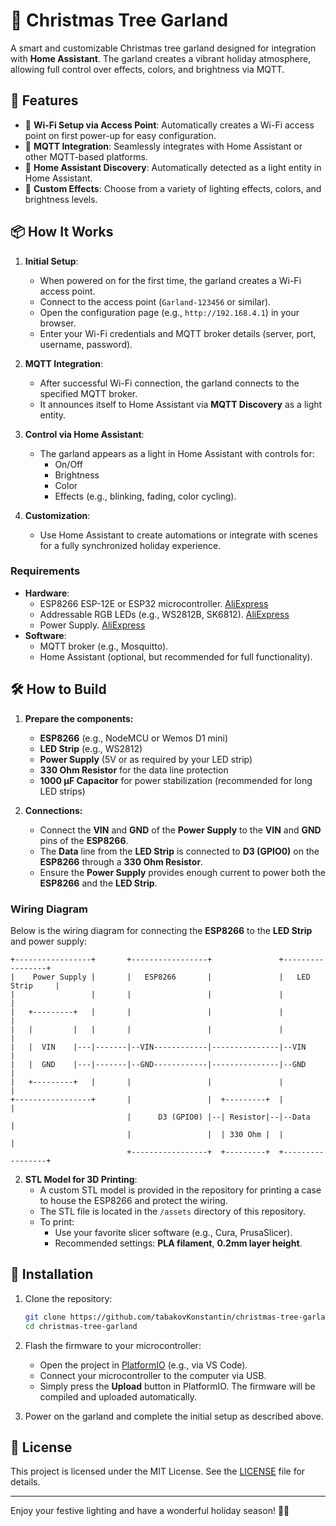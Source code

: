 # 🎄 Christmas Tree Garland

A smart and customizable Christmas tree garland designed for integration with **Home Assistant**. The garland creates a vibrant holiday atmosphere, allowing full control over effects, colors, and brightness via MQTT.

## 🚀 Features
- 🌟 **Wi-Fi Setup via Access Point**: Automatically creates a Wi-Fi access point on first power-up for easy configuration.
- 🔌 **MQTT Integration**: Seamlessly integrates with Home Assistant or other MQTT-based platforms.
- 🏡 **Home Assistant Discovery**: Automatically detected as a light entity in Home Assistant.
- 🎨 **Custom Effects**: Choose from a variety of lighting effects, colors, and brightness levels.


## 📦 How It Works

1. **Initial Setup**:
   - When powered on for the first time, the garland creates a Wi-Fi access point.
   - Connect to the access point (`Garland-123456` or similar).
   - Open the configuration page (e.g., `http://192.168.4.1`) in your browser.
   - Enter your Wi-Fi credentials and MQTT broker details (server, port, username, password).

2. **MQTT Integration**:
   - After successful Wi-Fi connection, the garland connects to the specified MQTT broker.
   - It announces itself to Home Assistant via **MQTT Discovery** as a light entity.

3. **Control via Home Assistant**:
   - The garland appears as a light in Home Assistant with controls for:
     - On/Off
     - Brightness
     - Color
     - Effects (e.g., blinking, fading, color cycling).

4. **Customization**:
   - Use Home Assistant to create automations or integrate with scenes for a fully synchronized holiday experience.

### Requirements

- **Hardware**:
  - ESP8266 ESP-12E or ESP32 microcontroller. [AliExpress](https://www.aliexpress.com/item/4000550036826.html?spm=a2g0o.order_list.order_list_main.65.2abd1802cjdPx5)
  - Addressable RGB LEDs (e.g., WS2812B, SK6812). [AliExpress](https://www.aliexpress.com/item/1005002247063442.html?spm=a2g0o.order_list.order_list_main.70.2abd1802cjdPx5)
  - Power Supply. [AliExpress](https://www.aliexpress.com/item/1005003112787694.html?spm=a2g0o.order_list.order_list_main.64.2abd1802cjdPx5)
- **Software**:
  - MQTT broker (e.g., Mosquitto).
  - Home Assistant (optional, but recommended for full functionality).

## 🛠️ How to Build

1. **Prepare the components:**
   - **ESP8266** (e.g., NodeMCU or Wemos D1 mini)
   - **LED Strip** (e.g., WS2812)
   - **Power Supply** (5V or as required by your LED strip)
   - **330 Ohm Resistor** for the data line protection
   - **1000 µF Capacitor** for power stabilization (recommended for long LED strips)

2. **Connections:**
   - Connect the **VIN** and **GND** of the **Power Supply** to the **VIN** and **GND** pins of the **ESP8266**.
   - The **Data** line from the **LED Strip** is connected to **D3 (GPIO0)** on the **ESP8266** through a **330 Ohm Resistor**.
   - Ensure the **Power Supply** provides enough current to power both the **ESP8266** and the **LED Strip**.

### Wiring Diagram

Below is the wiring diagram for connecting the **ESP8266** to the **LED Strip** and power supply:
```
+-----------------+       +-----------------+               +-----------------+
|    Power Supply |       |   ESP8266       |               |   LED Strip     |
|                 |       |                 |               |                 |
|   +---------+   |       |                 |               |                 |
|   |         |   |       |                 |               |                 |
|   |  VIN    |---|-------|--VIN------------|---------------|--VIN            |
|   |  GND    |---|-------|--GND------------|---------------|--GND            |
|   +---------+   |       |                 |               |                 |
+-----------------+       |                 |  +---------+  |                 |
                          |      D3 (GPIO0) |--| Resistor|--|--Data           |
                          |                 |  | 330 Ohm |  |                 |
                          +-----------------+  +---------+  +-----------------+
```
2. **STL Model for 3D Printing**:
   - A custom STL model is provided in the repository for printing a case to house the ESP8266 and protect the wiring.
   - The STL file is located in the `/assets` directory of this repository.
   - To print:
     - Use your favorite slicer software (e.g., Cura, PrusaSlicer).
     - Recommended settings: **PLA filament**, **0.2mm layer height**.

## 🔧 Installation

1. Clone the repository:
   ```bash
   git clone https://github.com/tabakovKonstantin/christmas-tree-garland.git
   cd christmas-tree-garland

2. Flash the firmware to your microcontroller:
   - Open the project in [PlatformIO](https://platformio.org/) (e.g., via VS Code).
   - Connect your microcontroller to the computer via USB.
   - Simply press the **Upload** button in PlatformIO. The firmware will be compiled and uploaded automatically.

3. Power on the garland and complete the initial setup as described above.

## 📄 License
  
  This project is licensed under the MIT License. See the [LICENSE](LICENSE) file for details.
  
  ---
  
  Enjoy your festive lighting and have a wonderful holiday season! 🎅✨

